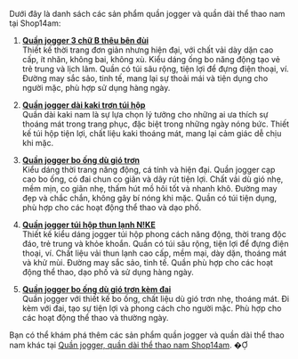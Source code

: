 Dưới đây là danh sách các sản phẩm quần jogger và quần dài thể thao nam tại Shop14am:

1. **[Quần jogger 3 chữ B thêu bên đùi](https://shop14am.com/san-pham/quan-jogger-3-chu-b-theu-ben-dui/)**  
   Thiết kế thời trang đơn giản nhưng hiện đại, với chất vải dày dặn cao cấp, ít nhăn, không bai, không xù. Kiểu dáng ống bo năng động tạo vẻ trẻ trung và lịch lãm. Quần có túi sâu rộng, tiện lợi để đựng điện thoại, ví. Đường may sắc sảo, tinh tế, mang lại sự thoải mái và tiện dụng cho người mặc, phù hợp sử dụng hàng ngày.

2. **[Quần jogger dài kaki trơn túi hộp](https://shop14am.com/san-pham/quan-joger-dai-kaki-tron-tui-hop/)**  
   Quần dài kaki nam là sự lựa chọn lý tưởng cho những ai ưa thích sự thoáng mát trong trang phục, đặc biệt trong những ngày nóng bức. Thiết kế túi hộp tiện lợi, chất liệu kaki thoáng mát, mang lại cảm giác dễ chịu khi mặc.

3. **[Quần jogger bo ống dù gió trơn](https://shop14am.com/san-pham/quan-jogger-bo-ong-du-gio-tron-2/)**  
   Kiểu dáng thời trang năng động, cá tính và hiện đại. Quần jogger cạp cao bo ống, có đai chun co giãn và dây rút tiện lợi. Chất vải dù gió nhẹ, mềm mịn, co giãn nhẹ, thấm hút mồ hôi tốt và nhanh khô. Đường may đẹp và chắc chắn, không gây bí nóng khi mặc. Quần có túi tiện dụng, phù hợp cho các hoạt động thể thao và dạo phố.

4. **[Quần jogger túi hộp thun lạnh N!KE](https://shop14am.com/san-pham/quan-jogger-tui-hop-thun-lanh-nke/)**  
   Thiết kế kiểu dáng jogger túi hộp phong cách năng động, thời trang độc đáo, trẻ trung và khỏe khoắn. Quần có túi sâu rộng, tiện lợi để đựng điện thoại, ví. Chất liệu vải thun lạnh cao cấp, mềm mại, dày dặn, thoáng mát và khử mùi. Đường may sắc sảo, tinh tế. Quần phù hợp cho các hoạt động thể thao, dạo phố và sử dụng hàng ngày.

5. **[Quần jogger bo ống dù gió trơn kèm đai](https://shop14am.com/san-pham/quan-jogger-bo-ong-du-gio-tron-kem-dai/)**  
   Quần jogger với thiết kế bo ống, chất liệu dù gió trơn nhẹ, thoáng mát. Đi kèm với đai, tạo sự tiện lợi và phong cách cho người mặc. Phù hợp cho các hoạt động thể thao và thường ngày.

Bạn có thể khám phá thêm các sản phẩm quần jogger và quần dài thể thao nam khác tại [Quần jogger, quần dài thể thao nam Shop14am](https://shop14am.com/bmt/do-the-thao-nam/quan-jogger-quan-dai-tt/). � 
